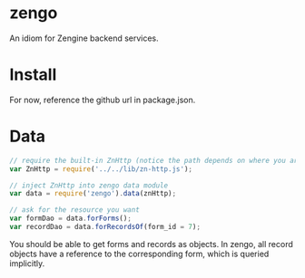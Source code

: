 # zengo
An idiom for Zengine backend services.

# Install
For now, reference the github url in package.json.

# Data

```js
// require the built-in ZnHttp (notice the path depends on where you are)
var ZnHttp = require('../../lib/zn-http.js');

// inject ZnHttp into zengo data module
var data = require('zengo').data(znHttp);

// ask for the resource you want
var formDao = data.forForms();
var recordDao = data.forRecordsOf(form_id = 7);
```

You should be able to get forms and records as objects. In zengo, all record objects have a reference to the corresponding form, which is queried implicitly.
